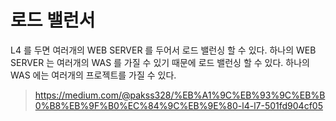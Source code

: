 # 로드 밸런서

L4 를 두면 여러개의 WEB SERVER 를 두어서 로드 밸런싱 할 수 있다. 하나의 WEB SERVER 는 여러개의 WAS 를 가질 수 있기 때문에 로드 밸런싱 할 수 있다. 하나의 WAS 에는 여러개의 프로젝트를
가질 수 있다.

> https://medium.com/@pakss328/%EB%A1%9C%EB%93%9C%EB%B0%B8%EB%9F%B0%EC%84%9C%EB%9E%80-l4-l7-501fd904cf05

